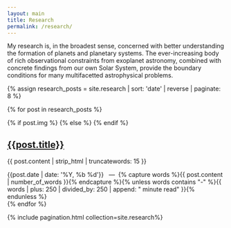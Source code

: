 ```yaml
---
layout: main
title: Research
permalink: /research/
---
```


My research is, in the broadest sense, concerned with better understanding the formation of planets and planetary systems. The ever-increasing body of rich observational constraints from exoplanet astronomy, combined with concrete findings from our own Solar System, provide the boundary conditions for many multifacetted astrophysical problems.



{% assign research_posts = site.research | sort: 'date' | reverse | paginate: 8 %}

{% for post in research_posts %}
<article class="post">
  {% if post.img %}
    <a class="post-thumbnail" style="background-image: url({{"/assets/img/" | prepend: site.baseurl | append : post.img}})" href="{{post.url | prepend: site.baseurl}}"></a>
  {% else %}
  {% endif %}
  <div class="post-content">
    <h2 class="post-title"><a href="{{post.url | prepend: site.baseurl}}">{{post.title}}</a></h2>
    <p>{{ post.content | strip_html | truncatewords: 15 }}</p>
    <span class="post-date">{{post.date | date: '%Y, %b %d'}}&nbsp;&nbsp;&nbsp;—&nbsp;</span>
    <span class="post-words">{% capture words %}{{ post.content | number_of_words }}{% endcapture %}{% unless words contains "-" %}{{ words | plus: 250 | divided_by: 250 | append: " minute read" }}{% endunless %}</span>
  </div>
</article>
{% endfor %}

{% include pagination.html collection=site.research%}

